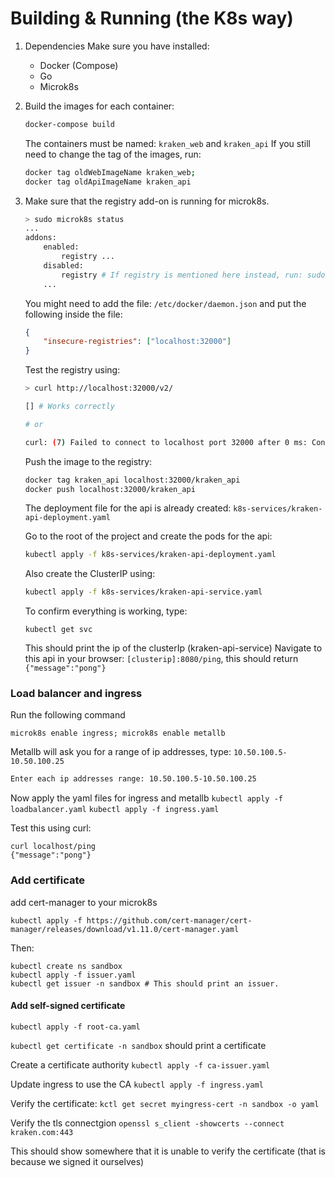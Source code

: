 # Building & Running (the K8s way)

1. Dependencies
   Make sure you have installed:
   - Docker (Compose)
   - Go
   - Microk8s

2. Build the images for each container:
   ```bash
   docker-compose build
   ```
   The containers must be named: `kraken_web` and `kraken_api`
   If you still need to change the tag of the images, run:
   ```bash
   docker tag oldWebImageName kraken_web;
   docker tag oldApiImageName kraken_api
   ```

3. Make sure that the registry add-on is running for microk8s.
   ```bash
   > sudo microk8s status
   ...
   addons:
       enabled:
           registry ...
       disabled:
           registry # If registry is mentioned here instead, run: sudo microk8s enable registry
       ...
   ```

   You might need to add the file: `/etc/docker/daemon.json` and put the following inside the file:
   ```json
   {
       "insecure-registries": ["localhost:32000"]
   }
   ```
   Test the registry using:
   ```bash
   > curl http://localhost:32000/v2/
   
   [] # Works correctly
   
   # or
   
   curl: (7) Failed to connect to localhost port 32000 after 0 ms: Connection refused # Does not work, check if registry is enabled!
   ```

   Push the image to the registry:
   ```bash
   docker tag kraken_api localhost:32000/kraken_api
   docker push localhost:32000/kraken_api
   ```

   The deployment file for the api is already created: `k8s-services/kraken-api-deployment.yaml`

   Go to the root of the project and create the pods for the api:
   ```bash
   kubectl apply -f k8s-services/kraken-api-deployment.yaml
   ```

   Also create the ClusterIP using:
   ```bash
   kubectl apply -f k8s-services/kraken-api-service.yaml
   ```

   To confirm everything is working, type:
   ```
   kubectl get svc
   ```
   This should print the ip of the clusterIp (kraken-api-service)
   Navigate to this api in your browser: `[clusterip]:8080/ping`, this should return `{"message":"pong"}`

### Load balancer and ingress
Run the following command

`microk8s enable ingress; microk8s enable metallb`

Metallb will ask you for a range of ip addresses, type: `10.50.100.5-10.50.100.25`
```bash
Enter each ip addresses range: 10.50.100.5-10.50.100.25
```

Now apply the yaml files for ingress and metallb
`kubectl apply -f loadbalancer.yaml`
`kubectl apply -f ingress.yaml`

Test this using curl:
```
curl localhost/ping
{"message":"pong"}
```

### Add certificate
add cert-manager to your microk8s
```
kubectl apply -f https://github.com/cert-manager/cert-manager/releases/download/v1.11.0/cert-manager.yaml
```

Then:
```
kubectl create ns sandbox
kubectl apply -f issuer.yaml
kubectl get issuer -n sandbox # This should print an issuer.
```

#### Add self-signed certificate
`kubectl apply -f root-ca.yaml`

`kubectl get certificate -n sandbox` should print a certificate

Create a certificate authority
`kubectl apply -f ca-issuer.yaml`

Update ingress to use the CA
`kubectl apply -f ingress.yaml`

Verify the certificate:
`kctl get secret myingress-cert -n sandbox -o yaml`

Verify the tls connectgion
`openssl s_client -showcerts --connect kraken.com:443`

This should show somewhere that it is unable to verify the certificate
(that is because we signed it ourselves)